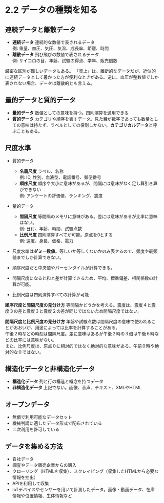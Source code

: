 # 2.2 データの種類を知る

## 連続データと離散データ

- **連続データ** 連続的な数値で表されるデータ  
例: 重量、血圧、気圧、気温、成長率、距離、時間
- **離散データ** 飛び飛びの数値で表されるデータ  
例: サイコロの目、年齢、試験の得点、学年、販売個数

厳密な区別が難しいデータもある。
「売上」は、離断的なデータだが、近似的に連続データとして暑かった方が便利なときがある。逆に、血圧が整数値でしか表されない場合、データは離散的とも言える。

## 量的データと質的データ

- **量的データ** 数値としての意味を持つ。四則演算を適用できる
- **質的データ** カテゴリや順序を表すデータ。見た目が数字であっても数量としての意味は持たず、ラベルとしての役割しかない。**カテゴリカルデータ**と呼ぶこともある。

## 尺度水準

- 質的データ
  - **名義尺度** ラベル、名称  
  例: ID, 性別、血液型、電話番号、郵便番号
  - **順序尺度** 順序や大小に意味があるが、間隔には意味がなく足し算引き算ができない  
  例: アンケートの評価値、ランキング、震度
- 量的データ
  - **間隔尺度** 等間隔のメモリに意味がある。差には意味があるが比率に意味はない。  
  例: 日付、年齢、時間、試験点数
  - **比例尺度** 四則演算すべてが可能。原点を0とする  
  例: 速度、身長、価格、電力


- 尺度水準は**ダミー数値**。等しいか等しくないかのみ表せるので、頻度や最頻値までしか計算できない。
- 順序尺度だと中央値やパーセンタイルが計算できる。
- 間隔尺度になると和と差が計算できるため、平均、標準偏差、相関係数の計算が可能。
- 比例尺度は四則演算すべての計算が可能

**順序尺度と間隔尺度の見分け方** 等間隔かどうかを考える。震度は、震度４と震度３の差と震度３と震度２の差が同じではないため間隔尺度ではない。

**間隔尺度と比例尺度の見分け方** 年齢や試験点数は間隔尺度の意味で使われることがおおいが、用途によっては比率を計算することがある。  
午後２時などの時刻は間隔尺度。差に意味はあるが午後２時の３倍は午後６時などの比率には意味がない。  
また、比例尺度は、原点０に相対的ではなく絶対的な意味がある。午前０時や絶対的な０ではない。

## 構造化データと非構造化データ

- **構造化データ** 列と行の構造と概念を持つデータ
- **非構造化データ** 上記でない。画像、音声、テキスト、XMLやHTML

## オープンデータ

- 無償で利用可能なデータセット
- 機械判読に適したデータ形式で配布されている
- 二次利用を許可している

## データを集める方法

- 自社データ
- 調査やデータ販売企業からの購入
- クローリング（HTMLを収集）、スクレイピング（収集したHTMLから必要な情報を抽出）
- APIを利用して収集
- IoTデバイスやセンサーを用いて計測したデータ。画像・動画データ、在庫情報や位置情報、生体情報など

